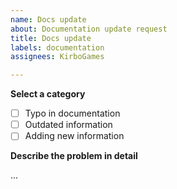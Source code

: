 ```yaml
---
name: Docs update 
about: Documentation update request 
title: Docs update 
labels: documentation 
assignees: KirboGames

---
```


**Select a category**

- [ ] Typo in documentation
- [ ] Outdated information
- [ ] Adding new information

**Describe the problem in detail**

...
